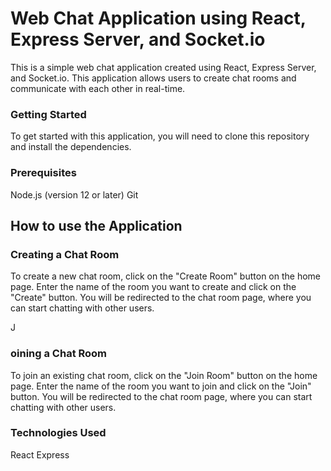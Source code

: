 <h1>Web Chat Application using React, Express Server, and Socket.io</h1>

This is a simple web chat application created using React, Express Server, and Socket.io. This application allows users to create chat rooms and communicate with each other in real-time.

<h3>Getting Started</h3>

To get started with this application, you will need to clone this repository and install the dependencies.

<h3>Prerequisites</h3>
Node.js (version 12 or later)
Git


<h2>How to use the Application</h2>

<h3>Creating a Chat Room</h3>
To create a new chat room, click on the "Create Room" button on the home page.
Enter the name of the room you want to create and click on the "Create" button.
You will be redirected to the chat room page, where you can start chatting with other users.

J<h3>oining a Chat Room</h3>
To join an existing chat room, click on the "Join Room" button on the home page.
Enter the name of the room you want to join and click on the "Join" button.
You will be redirected to the chat room page, where you can start chatting with other users.

<h3>Technologies Used</h3>

React
Express
